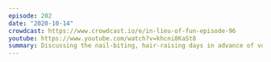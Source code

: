 ```yaml
---
episode: 202
date: "2020-10-14"
crowdcast: https://www.crowdcast.io/e/in-lieu-of-fun-episode-96
youtube: https://www.youtube.com/watch?v=khcni8KaSt8
summary: Discussing the nail-biting, hair-raising days in advance of vote counting
---
```

